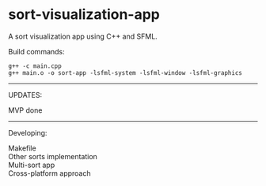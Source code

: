 # sort-visualization-app  
A sort visualization app using C++ and SFML.

Build commands:  

`g++ -c main.cpp`  
`g++ main.o -o sort-app -lsfml-system -lsfml-window -lsfml-graphics`  

______________________________________________________________________
UPDATES:

MVP done  

______________________________________________________________________
Developing:

Makefile  
Other sorts implementation  
Multi-sort app  
Cross-platform approach  
